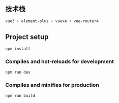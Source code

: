## 技术栈

```bash
vue3 + element-plus + vuex4 + vue-router4
```

## Project setup

```bash
npm install
```

### Compiles and hot-reloads for development

```bash
npm run dev
```

### Compiles and minifies for production

```bash
npm run build
```
